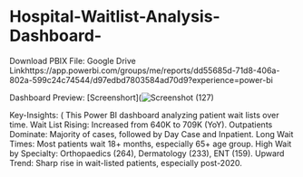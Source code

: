 # Hospital-Waitlist-Analysis-Dashboard-
Download PBIX File: Google Drive Linkhttps://app.powerbi.com/groups/me/reports/dd55685d-71d8-406a-802a-599c24c74544/d97edbd7803584ad70d9?experience=power-bi

Dashboard Preview: [Screenshort](![Screenshot (127)](https://github.com/user-attachments/assets/29168e55-64b3-4fab-b001-07c888061b3b)

Key-Insights:
( This Power BI dashboard analyzing patient wait lists over time.
Wait List Rising: Increased from 640K to 709K (YoY).
Outpatients Dominate: Majority of cases, followed by Day Case and Inpatient.
Long Wait Times: Most patients wait 18+ months, especially 65+ age group.
High Wait by Specialty: Orthopaedics (264), Dermatology (233), ENT (159).
Upward Trend: Sharp rise in wait-listed patients, especially post-2020.

